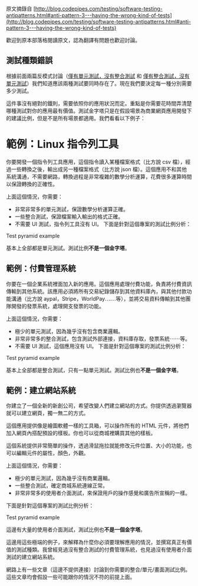 原文摘錄自 [http://blog.codepipes.com/testing/software-testing-antipatterns.html#anti-pattern-3---having-the-wrong-kind-of-tests](http://blog.codepipes.com/testing/software-testing-antipatterns.html#anti-pattern-3---having-the-wrong-kind-of-tests)

歡迎到原本部落格閱讀原文，認為翻譯有問題也歡迎討論。

## 測試種類錯誤

根據前面兩篇反模式討論（[僅有單元測試，沒有整合測試](having-unit-tests-without-integration-tests.md) 和 [僅有整合測試，沒有單元測試](having-integration-tests-without-unit-tests.md)）我們知道應該兩種測試要同時存在了。現在我們要決定每一種分別需要多少測試。

這件事沒有絕對的鐵則，需要依照你的應用狀況而定。重點是你需要花時間弄清楚哪種測試對你的應用最有價值。測試金字塔只是在假設場景為商業網頁應用開發下的建議比例，但是不是所有場景都適用。我們看看以下例子：

# 範例：Linux 指令列工具

你要開發一個指令列工具應用，這個指令讀入某種檔案格式（比方說 csv 檔），經過一些轉換之後，輸出成另一種檔案格式（比方說 json 檔）。這個應用不和其他系統溝通，不需要網路，轉換過程是非常複雜的數學分析運算，花費很多運算時間以保證轉換的正確性。

上面這個情況，你需要：

* 非常非常多的單元測試，保證數學分析運算正確。
* 一些整合測試，保證檔案輸入輸出的格式正確。
* 不需要 UI 測試，指令列工具沒有 UI。
下面是針對這個專案的測試比例分析：

Test pyramid example

基本上全部都是單元測試。測試比例**不是一個金字塔**。

## 範例：付費管理系統

你要在一個企業系統裡面加入新的應用。這個應用處理付費功能，負責將付費資訊傳輸到其他系統。該應用必須將所有交易紀錄儲存到其他資料庫內，與其他付款功能溝通（比方說 aypal，Stripe，WorldPay⋯⋯等），並將交易資料傳輸到其他團隊開發的發票系統，處理開支發票的功能。

上面這個情況，你需要：

* 極少的單元測試，因為幾乎沒有包含商業邏輯。
* 非常非常多的整合測試，包含測試外部連接，資料庫存取，發票系統⋯⋯等。
* 不需要 UI 測試，這個應用沒有 UI。
下面是針對這個專案的測試比例分析：

Test pyramid example

基本上全部都是整合測試，只有一點單元測試。測試比例也**不是一個金字塔**。

## 範例：建立網站系統

你建立了一個全新的新創公司，希望改變人們建立網站的方式。你提供透過瀏覽器就可以建立網頁，獨一無二的方式。

這個應用提供像是繪圖軟體一樣的工具箱，可以操作所有的 HTML 元件，將他們加入網頁內搭配預設的樣板。你也可以從商城裡購買其他的樣板。

這個系統提供非常簡單的操作，透過滑鼠拖拉就能修改元件位置、大小的功能，也可以編輯元件的屬性，顏色，外觀。

上面這個情況，你需要：

* 極少的單元測試，因為幾乎沒有商業邏輯。
* 一些整合測試，確定商城系統連線正常。
* 非常非常多的使用者介面測試，來保證用戶的操作感覺和廣告所宣稱的一樣。

下面是針對這個專案的測試比例分析：

Test pyramid example

這邊有大量的使用者介面測試，測試比例也**不是一個金字塔**。

這邊用這些極端的例子，來解釋為什麼你必須要理解應用的情況，並撰寫真正有價值的測試種類。我曾經見過沒有整合測試的付費管理系統，也見過沒有使用者介面測試的建立網站系統。

網路上有一些文章（這邊不提供連接）討論到你需要的整合/單元/畫面測試比例。這些文章均會假設一些可能跟你的情況不符的前提上面。
